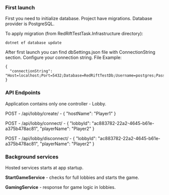 ### First launch

First you need to initialize database. Project have migrations. Database provider is PostgreSQL.

To apply migration (from RedRiftTestTask.Infrastructure directory):
```
dotnet ef database update
```

After first launch you can find dbSettings.json file with ConnectionString section. Configure your connection string.
File Example:
```
{
  "connectionString": "Host=localhost;Port=5432;Database=RedRiftTestDb;Username=postgres;Password=123456;"
}
```

### API Endpoints

Application contains only one controller - Lobby.

POST - /api/lobby/create/ - 
{
    "hostName": "Player1"
}

POST - /api/lobby/connect/ -
{
    "lobbyId": "ac883782-22a2-4645-b61e-a375b478ac81",
    "playerName": "Player2"
}

POST - /api/lobby/disconnect/ - 
{
    "lobbyId": "ac883782-22a2-4645-b61e-a375b478ac81",
    "playerName": "Player2"
}


### Background services
Hosted services starts at app startup.

**StartGameService** - checks for full lobbies and starts the game.

**GamingService** - response for game logic in lobbies.
